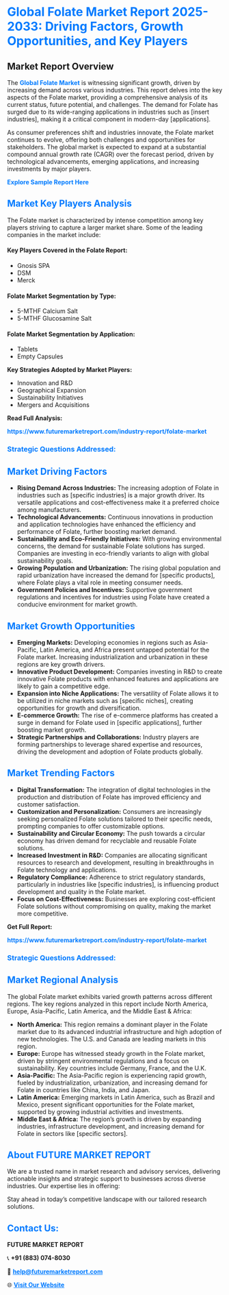 <h1 style="color: #007BFF;">Global Folate Market Report 2025-2033: Driving Factors, Growth Opportunities, and Key Players</h1>

<section id="overview">
<h2>Market Report Overview</h2>
<p>The <a href="https://www.futuremarketreport.com/industry-report/folate-market" style="color: #007BFF; text-decoration: none;"><strong>Global Folate Market</strong></a> is witnessing significant growth, driven by increasing demand across various industries. This report delves into the key aspects of the Folate market, providing a comprehensive analysis of its current status, future potential, and challenges. The demand for Folate has surged due to its wide-ranging applications in industries such as [insert industries], making it a critical component in modern-day [applications].</p>
<p>As consumer preferences shift and industries innovate, the Folate market continues to evolve, offering both challenges and opportunities for stakeholders. The global market is expected to expand at a substantial compound annual growth rate (CAGR) over the forecast period, driven by technological advancements, emerging applications, and increasing investments by major players.</p>
</section>

<section id="overview">
<p><a href="https://www.futuremarketreport.com/request-sample/reportId=80396" style="color: #007BFF; text-decoration: none;"><strong>Explore Sample Report Here</strong></a></p>
</section>

<section id="key-players">
<h2 style="color: #007BFF;">Market Key Players Analysis</h2>
<p>The Folate market is characterized by intense competition among key players striving to capture a larger market share. Some of the leading companies in the market include:</p>
<h4>Key Players Covered in the Folate Report:</h4>
<ul><li>Gnosis SPA</li><li>DSM</li><li>Merck</li></ul>
<h4>Folate Market Segmentation by Type:</h4>
<ul><li>5-MTHF Calcium Salt</li><li>5-MTHF Glucosamine Salt</li></ul>

<h4>Folate Market Segmentation by Application:</h4>
<ul><li>Tablets</li><li>Empty Capsules</li></ul>
<p><strong>Key Strategies Adopted by Market Players:</strong></p>
<ul>
<li>Innovation and R&D</li>
<li>Geographical Expansion</li>
<li>Sustainability Initiatives</li>
<li>Mergers and Acquisitions</li>
</ul>
</section>

<section>
<p><strong>Read Full Analysis: </strong></p><a href="https://www.futuremarketreport.com/industry-report/folate-market" style="color: #007BFF; text-decoration: none;"><strong>https://www.futuremarketreport.com/industry-report/folate-market</strong></a>
<h3 style="color: #007BFF;">Strategic Questions Addressed:</h3>
</section>

<section id="driving-factors">
<h2 style="color: #007BFF;">Market Driving Factors</h2>
<ul>
<li><strong>Rising Demand Across Industries:</strong> The increasing adoption of Folate in industries such as [specific industries] is a major growth driver. Its versatile applications and cost-effectiveness make it a preferred choice among manufacturers.</li>
<li><strong>Technological Advancements:</strong> Continuous innovations in production and application technologies have enhanced the efficiency and performance of Folate, further boosting market demand.</li>
<li><strong>Sustainability and Eco-Friendly Initiatives:</strong> With growing environmental concerns, the demand for sustainable Folate solutions has surged. Companies are investing in eco-friendly variants to align with global sustainability goals.</li>
<li><strong>Growing Population and Urbanization:</strong> The rising global population and rapid urbanization have increased the demand for [specific products], where Folate plays a vital role in meeting consumer needs.</li>
<li><strong>Government Policies and Incentives:</strong> Supportive government regulations and incentives for industries using Folate have created a conducive environment for market growth.</li>
</ul>
</section>

<section id="growth-opportunities">
<h2 style="color: #007BFF;">Market Growth Opportunities</h2>
<ul>
<li><strong>Emerging Markets:</strong> Developing economies in regions such as Asia-Pacific, Latin America, and Africa present untapped potential for the Folate market. Increasing industrialization and urbanization in these regions are key growth drivers.</li>
<li><strong>Innovative Product Development:</strong> Companies investing in R&D to create innovative Folate products with enhanced features and applications are likely to gain a competitive edge.</li>
<li><strong>Expansion into Niche Applications:</strong> The versatility of Folate allows it to be utilized in niche markets such as [specific niches], creating opportunities for growth and diversification.</li>
<li><strong>E-commerce Growth:</strong> The rise of e-commerce platforms has created a surge in demand for Folate used in [specific applications], further boosting market growth.</li>
<li><strong>Strategic Partnerships and Collaborations:</strong> Industry players are forming partnerships to leverage shared expertise and resources, driving the development and adoption of Folate products globally.</li>
</ul>
</section>

<section id="trending-factors">
<h2 style="color: #007BFF;">Market Trending Factors</h2>
<ul>
<li><strong>Digital Transformation:</strong> The integration of digital technologies in the production and distribution of Folate has improved efficiency and customer satisfaction.</li>
<li><strong>Customization and Personalization:</strong> Consumers are increasingly seeking personalized Folate solutions tailored to their specific needs, prompting companies to offer customizable options.</li>
<li><strong>Sustainability and Circular Economy:</strong> The push towards a circular economy has driven demand for recyclable and reusable Folate solutions.</li>
<li><strong>Increased Investment in R&D:</strong> Companies are allocating significant resources to research and development, resulting in breakthroughs in Folate technology and applications.</li>
<li><strong>Regulatory Compliance:</strong> Adherence to strict regulatory standards, particularly in industries like [specific industries], is influencing product development and quality in the Folate market.</li>
<li><strong>Focus on Cost-Effectiveness:</strong> Businesses are exploring cost-efficient Folate solutions without compromising on quality, making the market more competitive.</li>
</ul>
</section>

<section>
<p><strong>Get Full Report: </strong></p><a href="https://www.futuremarketreport.com/industry-report/folate-market" style="color: #007BFF; text-decoration: none;"><strong>https://www.futuremarketreport.com/industry-report/folate-market</strong></a>
<h3 style="color: #007BFF;">Strategic Questions Addressed:</h3>
</section>


<section id="regional-analysis">
<h2 style="color: #007BFF;">Market Regional Analysis</h2>
<p>The global Folate market exhibits varied growth patterns across different regions. The key regions analyzed in this report include North America, Europe, Asia-Pacific, Latin America, and the Middle East & Africa:</p>
<ul>
<li><strong>North America:</strong> This region remains a dominant player in the Folate market due to its advanced industrial infrastructure and high adoption of new technologies. The U.S. and Canada are leading markets in this region.</li>
<li><strong>Europe:</strong> Europe has witnessed steady growth in the Folate market, driven by stringent environmental regulations and a focus on sustainability. Key countries include Germany, France, and the U.K.</li>
<li><strong>Asia-Pacific:</strong> The Asia-Pacific region is experiencing rapid growth, fueled by industrialization, urbanization, and increasing demand for Folate in countries like China, India, and Japan.</li>
<li><strong>Latin America:</strong> Emerging markets in Latin America, such as Brazil and Mexico, present significant opportunities for the Folate market, supported by growing industrial activities and investments.</li>
<li><strong>Middle East & Africa:</strong> The region’s growth is driven by expanding industries, infrastructure development, and increasing demand for Folate in sectors like [specific sectors].</li>
</ul>
</section>

<footer>
<h2 style="color: #007BFF;">About FUTURE MARKET REPORT</h2>
<p>We are a trusted name in market research and advisory services, delivering actionable insights and strategic support to businesses across diverse industries. Our expertise lies in offering:</p>

<p>Stay ahead in today’s competitive landscape with our tailored research solutions.</p>

<h2 style="color: #007BFF;">Contact Us:</h2>
<p><strong>FUTURE MARKET REPORT</strong></p>
<p>📞 <strong>+91 (883) 074-8030</strong></p>
<p>📧 <strong><a href="mailto:help@futuremarketreport.com" style="color: #007BFF;">help@futuremarketreport.com</a></strong></p>
<p>🌐 <strong><a href="https://www.futuremarketreport.com/" style="color: #007BFF;">Visit Our Website</a></strong></p>
</footer>